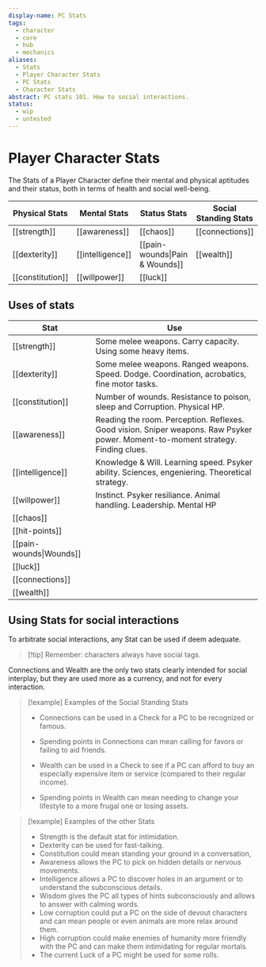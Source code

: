 ```yaml
---
display-name: PC Stats
tags:
  - character
  - core
  - hub
  - mechanics
aliases:
  - Stats
  - Player Character Stats
  - PC Stats
  - Character Stats
abstract: PC stats 101. How to social interactions.
status:
  - wip
  - untested
---
```

# Player Character Stats
The Stats of a Player Character define their mental and physical aptitudes and their status, both in terms of health and social well-being.

| Physical Stats   | Mental Stats     | Status Stats                   | Social Standing Stats |
| ---------------- | ---------------- | ------------------------------ | --------------------- |
| [[strength]]     | [[awareness]]    | [[chaos]]                      | [[connections]]       |
| [[dexterity]]    | [[intelligence]] | [[pain-wounds\|Pain & Wounds]] | [[wealth]]            |
| [[constitution]] | [[willpower]]    | [[luck]]                       |                       |
## Uses of stats

| Stat                             | Use                                                                                                                              |
| -------------------------------- | -------------------------------------------------------------------------------------------------------------------------------- |
| [[strength]]                     | Some melee weapons. Carry capacity. Using some heavy items.                                                                      |
| [[dexterity]]                    | Some melee weapons. Ranged weapons. Speed. Dodge. Coordination, acrobatics, fine motor tasks.                                    |
| [[constitution]]                 | Number of wounds. Resistance to poison, sleep and Corruption. Physical HP.                                                       |
| [[awareness]]                    | Reading the room. Perception. Reflexes. Good vision. Sniper weapons. Raw Psyker power. Moment-to-moment strategy. Finding clues. |
| [[intelligence]]                 | Knowledge & Will. Learning speed. Psyker ability. Sciences, engeniering. Theoretical strategy.                                   |
| [[willpower]]                    | Instinct. Psyker resiliance. Animal handling. Leadership. Mental HP                                                              |
| [[chaos]]                        |                                                                                                                                  |
| [[hit-points]]                   |                                                                                                                                  |
| [[pain-wounds\|Wounds]] |                                                                                                                                  |
| [[luck]]                         |                                                                                                                                  |
| [[connections]]                  |                                                                                                                                  |
| [[wealth]]                       |                                                                                                                                  |


## Using Stats for social interactions
To arbitrate social interactions, any Stat can be used if deem adequate.

> [!tip] Remember: characters always have social tags.

Connections and Wealth are the only two stats clearly intended for social interplay, but they are used more as a currency, and not for every interaction.

> [!example] Examples of the Social Standing Stats
> - Connections can be used in a Check for a PC to be recognized or famous.
> - Spending points in Connections can mean calling for favors or failing to aid friends.
> 
> - Wealth can be used in a Check to see if a PC can afford to buy an especially expensive item or service (compared to their regular income).
> - Spending points in Wealth can mean needing to change your lifestyle to a more frugal one or losing assets.

> [!example] Examples of the other Stats
> - Strength is the default stat for intimidation.
> - Dexterity can be used for fast-talking.
> - Constitution could mean standing your ground in a conversation,
> - Awareness allows the PC to pick on hidden details or nervous movements.
> - Intelligence allows a PC to discover holes in an argument or to understand the subconscious details.
> - Wisdom gives the PC all types of hints subconsciously and allows to answer with calming words.
> - Low corruption could put a PC on the side of devout characters and can mean people or even animals are more relax around them.
> - High corruption could make enemies of humanity more friendly with the PC and can make them intimidating for regular mortals.
> - The current Luck of a PC might be used for some rolls.